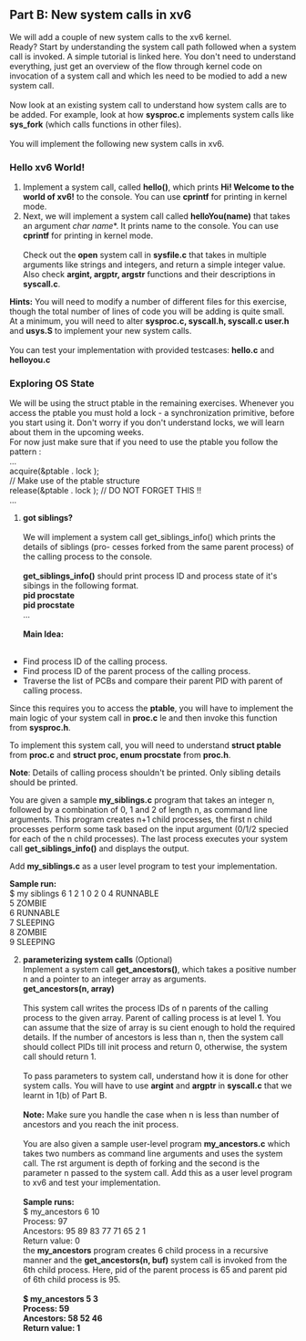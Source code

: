 ## Part B: New system calls in xv6

We will add a couple of new system calls to the xv6 kernel.<br />
Ready? Start by understanding the system call path followed when a system call is invoked. A simple tutorial is linked here. You don't need to understand everything, just get an overview of the flow through kernel code on invocation of a system call and which les need to be modied to add a new system call.<br /><br />
Now look at an existing system call to understand how system calls are to be added. For example, look at how **sysproc.c** implements system calls like **sys_fork** (which calls functions in other files).<br /><br />
You will implement the following new system calls in xv6.<br />
### Hello xv6 World!
1. Implement a system call, called **hello()**, which prints **Hi! Welcome to the world of xv6!** to the console. You can use **cprintf** for printing in kernel mode.
2. Next, we will implement a system call called **helloYou(name)** that takes an argument **char* name**. It prints name to the console. You can use **cprintf** for printing in kernel mode.<br /><br />
Check out the **open** system call in **sysfile.c** that takes in multiple arguments like strings and integers, and return a simple integer value.<br />
Also check **argint, argptr, argstr** functions and their descriptions in **syscall.c**.

**Hints:** You will need to modify a number of different files for this exercise, though the total number of lines of code you will be adding is quite small.<br />
At a minimum, you will need to alter **sysproc.c, syscall.h, syscall.c user.h** and **usys.S** to implement your new system calls.<br /><br />
You can test your implementation with provided testcases: **hello.c** and **helloyou.c**

### Exploring OS State
We will be using the struct ptable in the remaining exercises. Whenever you access the ptable you must hold a lock - a synchronization primitive, before you start using it. Don't worry if you don't understand locks, we will learn about them in the upcoming weeks.<br />
For now just make sure that if you need to use the ptable you follow the pattern :<br />
...<br />
acquire(&ptable . lock );<br />
// Make use of the ptable structure<br />
release(&ptable . lock ); // DO NOT FORGET THIS !!<br />
...<br />
1. **got siblings?**<br /><br />
We will implement a system call get_siblings_info() which prints the details of siblings (pro- cesses forked from the same parent process) of the calling process to the console.<br /><br />
**get_siblings_info()** should print process ID and process state of it's sibings in the following format.<br />
**pid procstate**<br />
**pid procstate**<br />
...<br /><br />
**Main Idea:**<br /><br />
  - Find process ID of the calling process.
  - Find process ID of the parent process of the calling process.
  - Traverse the list of PCBs and compare their parent PID with parent of calling process.<br />

Since this requires you to access the **ptable**, you will have to implement the main logic of your system call in **proc.c** le and then invoke this function from **sysproc.h**.

To implement this system call, you will need to understand **struct ptable** from **proc.c** and **struct proc, enum procstate** from **proc.h**.

**Note**: Details of calling process shouldn't be printed. Only sibling details should be printed.

You are given a sample **my_siblings.c** program that takes an integer n, followed by a combination of 0, 1 and 2 of length n, as command line arguments. This program creates n+1 child processes, the first n child processes perform some task based on the input argument (0/1/2 specied for each of the n child processes). The last process executes your system call **get_siblings_info()** and displays the output.

Add **my_siblings.c** as a user level program to test your implementation.

**Sample run:**<br />
$ my siblings 6 1 2 1 0 2 0 4 RUNNABLE<br />
5 ZOMBIE<br />
6 RUNNABLE<br />
7 SLEEPING<br />
8 ZOMBIE<br />
9 SLEEPING<br />

2. **parameterizing system calls** (Optional)<br />
Implement a system call **get_ancestors()**, which takes a positive number n and a pointer to an integer array as arguments.<br />
**get_ancestors(n, array)**<br /><br />
This system call writes the process IDs of n parents of the calling process to the given array. Parent of calling process is at level 1. You can assume that the size of array is su cient enough to hold the required details. If the number of ancestors is less than n, then the system call should collect PIDs till init process and return 0, otherwise, the system call should return 1.<br /><br />
To pass parameters to system call, understand how it is done for other system calls. You will have to use **argint** and **argptr** in **syscall.c** that we learnt in 1(b) of Part B.<br /><br />
**Note:** Make sure you handle the case when n is less than number of ancestors and you reach the init process.<br /><br />
You are also given a sample user-level program **my_ancestors.c** which takes two numbers as command line arguments and uses the system call. The rst argument is depth of forking and the second is the parameter n passed to the system call. Add this as a user level program to xv6 and test your implementation.<br /><br />
**Sample runs:**<br />
$ my_ancestors 6 10<br />
Process: 97<br />
Ancestors: 95 89 83 77 71 65 2 1<br />
Return value: 0<br />
the **my_ancestors** program creates 6 child process in a recursive manner and the **get_ancestors(n, buf)** system call is invoked from the 6th child process. Here, pid of the parent process is 65 and parent pid of 6th child process is 95.<br /><br />
**$ my_ancestors 5 3<br />
Process: 59<br />
Ancestors: 58 52 46<br />
Return value: 1**
